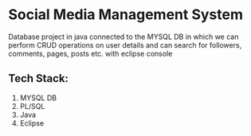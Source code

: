 # Social Media Management System

Database project in java connected to the MYSQL DB in which we can perform CRUD operations on user details and can search for
followers, comments, pages, posts etc. with eclipse console


## Tech Stack: 
1. MYSQL DB 
2. PL/SQL
3. Java
4. Eclipse
